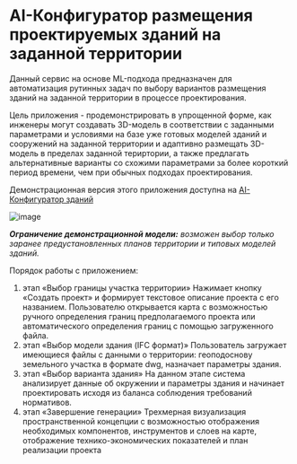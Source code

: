 # AI-Конфигуратор размещения проектируемых зданий на заданной территории
Данный сервис на основе ML-подхода предназначен для автоматизация рутинных задач по выбору вариантов размещения зданий на заданной территории в процессе проектирования.

Цель приложения - продемонстрировать в упрощенной форме, как инженеры могут создавать 3D-модель в соответствии с заданными параметрами и условиями на базе уже готовых моделей зданий и сооружений на заданной территории и адаптивно размещать 3D-модель  в пределах заданной териртории, а также предлагать альтернативные варианты со схожими параметрами за более короткий период времени, чем при обычных подходах проектирования.

Демонстрационная версия этого приложения доступна на [AI-Конфигуратор зданий](https://cloud.viktor.ai/public/building-design)

![image](https://github.com/pavel-koleda/building_design_hackathon/assets/10462356/54607f96-dccb-4ef9-9c71-2145bf21d4c0)



**_Ограничение демонстрационной модели:_**
_возможен выбор только заранее предустановленных планов территории и типовых моделей зданий._

Порядок работы с приложением:
1. этап «Выбор границы участка территории»
Нажимает кнопку «Создать проект» и формирует текстовое описание
проекта с его названием. Пользователю открывается карта с возможностью
ручного определения границ предполагаемого проекта или
автоматического определения границ с помощью загруженного файла.
2. этап «Выбор модели здания (IFC формат)»
Пользователь загружает имеющиеся файлы с данными о территории:
геоподоснову земельного участка в формате dwg, назначает параметры
здания.
3. этап «Выбор варианта здания»
На данном этапе система анализирует данные об окружении и
параметры здания и начинает проектировать исходя из баланса соблюдения
требований нормативов.
4. этап «Завершение генерации»
Трехмерная визуализация пространственной концепции с
возможностью отображения необходимых компонентов, инструментов и
слоев на карте, отображение технико-экономических показателей и план
реализации проекта

